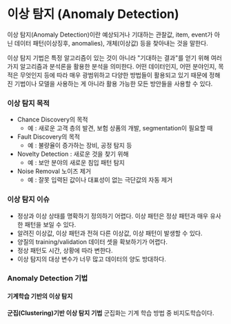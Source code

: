 # 이상 탐지 (Anomaly Detection)

이상 탐지(Anomaly Detection)이란 예상되거나 기대하는 관찰값, item, event가 아닌 데이터 패턴(이상징후, anomalies), 개체(이상값) 등을 찾아내는 것을 말한다. 

이상 탐지 기법은 특정 알고리즘이 있는 것이 아니라 "기대하는 결과"를 얻기 위해 여러 가지 알고리즘과 분석론을 활용한 분석을 의미한다. 
어떤 데이터인지, 어떤 분야인지, 목적은 무엇인지 등에 따라 매우 광범위하고 다양한 방법들이 활용되고 있기 때문에 정해진 기법이나 모델을 사용하는 게 아니라 활용 가능한 모든 방안들을 사용할 수 있다. 


### 이상 탐지 목적
- Chance Discovery의 목적
  - 예 : 새로운 고객 층의 발견, 보험 상품의 개발, segmentation이 필요할 때
- Fault Discovery의 목적
  - 예 : 불량율이 증가하는 장비, 공정 탐지 등
- Novelty Detection : 새로운 것을 찾기 위해
  - 예 : 보안 분야의 새로운 침입 패턴 탐지
- Noise Removal 노이즈 제거
  - 예 : 잘못 입력된 값이나 대표성이 없는 극단값의 자동 제거

### 이상 탐지 이슈
- 정상과 이상 상태를 명확하기 정의하기 어렵다. 이상 패턴은 정상 패턴과 매우 유사한 패턴을 보일 수 있다.
- 알려진 이상값, 이상 패턴과 전혀 다른 이상값, 이상 패턴이 발생할 수 있다.
- 양질의 training/validation 데이터 셋을 확보하기가 어렵다.
- 정상 패턴도 시간, 상황에 따라 변한다.
- 이상 탐지의 대상 변수가 너무 많고 데이터의 양도 방대하다.


### Anomaly Detection 기법 

#### 기계학습 기반의 이상 탐지

**군집(Clustering)기반 이상 탐지 기법** 
군집화는 기계 학습 방법 중 비지도학습이다. 



